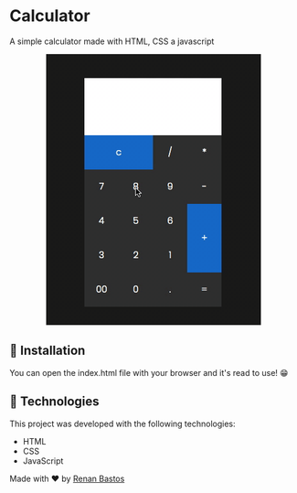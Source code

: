 # Calculator
A simple calculator made with HTML, CSS a javascript

<p align="center" >
<img src="calculator.gif">
<p>
  
## 👷‍ Installation
You can open the index.html file with your browser and it's read to use! 😁

## 🚀 Technologies

This project was developed with the following technologies:

- HTML
- CSS
- JavaScript

Made with ♥ by [Renan Bastos](https://github.com/renantb)
